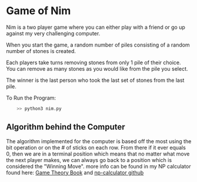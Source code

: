 # Game of Nim
Nim is a two player game where you can either play with a friend or go up against my very challenging computer. 

When you start the game, a random number of piles consisting of a random number of stones is created.

Each players take turns removing stones from only 1 pile of their choice. You can remove as many stones as you would like from the pile you select.

The winner is the last person who took the last set of stones from the last pile.

To Run the Program:
``` sh
	>> python3 nim.py
```

## Algorithm behind the Computer
The algorithm implemented for the computer is based off the most using the bit operation or on the # of sticks on each row. From there if it ever equals 0, then we are in a terminal position which means that no matter what move the next player makes, we can always go back to a position which is considered the "Winning Move". more info can be found in my NP calculator found here: [Game Theory Book](http://www.cs.cmu.edu/afs/cs/academic/class/15859-f01/www/notes/comb.pdf) and [np-calculator github](https://github.com/Raphib737/gamealgorithms/blob/master/np/npCalculator.py)




